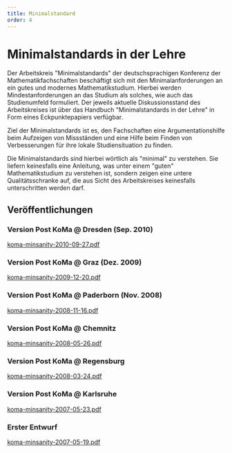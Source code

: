 ```yaml
---
title: Minimalstandard
order: 4
---
```


# Minimalstandards in der Lehre

Der Arbeitskreis "Minimalstandards" der deutschsprachigen Konferenz der Mathematikfachschaften beschäftigt sich mit den Minimalanforderungen an ein gutes und modernes Mathematikstudium. Hierbei werden Mindestanforderungen an das Studium als solches, wie auch das Studienumfeld formuliert. Der jeweils aktuelle Diskussionsstand des Arbeitskreises ist über das Handbuch "Minimalstandards in der Lehre" in Form eines Eckpunktepapiers verfügbar.

Ziel der Minimalstandards ist es, den Fachschaften eine Argumentationshilfe beim Aufzeigen von Missständen und eine Hilfe beim Finden von Verbesserungen für ihre lokale Studiensituation zu finden.

Die Minimalstandards sind hierbei wörtlich als "minimal" zu verstehen. Sie liefern keinesfalls eine Anleitung, was unter einem "guten" Mathematikstudium zu verstehen ist, sondern zeigen eine untere Qualitätsschranke auf, die aus Sicht des Arbeitskreises keinesfalls unterschritten werden darf.

## Veröffentlichungen

### Version Post KoMa @ Dresden (Sep. 2010)

[koma-minsanity-2010-09-27.pdf](https://file.komapedia.org/Koma-minsanity-2010-09-27.pdf)

### Version Post KoMa @ Graz (Dez. 2009)

[koma-minsanity-2009-12-20.pdf](https://file.komapedia.org/Koma-minsanity-2009-12-20.pdf)

### Version Post KoMa @ Paderborn (Nov. 2008)

[koma-minsanity-2008-11-16.pdf](https://file.komapedia.org/Koma-minsanity-2008-11-16.pdf)

### Version Post KoMa @ Chemnitz

[koma-minsanity-2008-05-26.pdf](https://file.komapedia.org/Koma-minsanity-2008-05-26.pdf)

### Version Post KoMa @ Regensburg

[koma-minsanity-2008-03-24.pdf](https://file.komapedia.org/Koma-minsanity-2008-03-24.pdf)

### Version Post KoMa @ Karlsruhe

[koma-minsanity-2007-05-23.pdf](https://file.komapedia.org/Koma-minsanity-2007-05-23.pdf)

### Erster Entwurf

[koma-minsanity-2007-05-19.pdf](https://file.komapedia.org/Koma-minsanity-2007-05-19.pdf)
